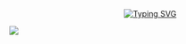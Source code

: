   <!-- 动态打字机 -->

  <div align="center">
    <a href="https://e-yuansu.com/">
      <img src="https://readme-typing-svg.demolab.com?font=Fira+Code&pause=1000&width=450&lines=Console.log(%22Enjoy,You Life!%22);If You Want You Can Do Anything!&center=true&size=23" alt="Typing SVG" />
    </a>
  </div>



 <!-- 贪吃蛇热力图 -->
![](https://raw.githubusercontent.com/element-xuan/element-xuan/main/assets/github-contribution-grid-snake.svg)
